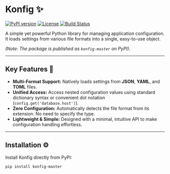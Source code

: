 # Konfig ✨

[![PyPI version](https://img.shields.io/pypi/v/konfig-master.svg)](https://pypi.org/project/konfig-master/)
[![License](https://img.shields.io/badge/License-MIT-blue.svg)](https://opensource.org/licenses/MIT)
[![Build Status](https://img.shields.io/badge/build-passing-brightgreen.svg)](https://github.com/your-username/konfig-master)

A simple yet powerful Python library for managing application configuration. It loads settings from various file formats into a single, easy-to-use object.

*(Note: The package is published as `konfig-master` on PyPI).*

---

## Key Features 🚀

* **Multi-Format Support:** Natively loads settings from **JSON**, **YAML**, and **TOML** files.
* **Unified Access:** Access nested configuration values using standard dictionary syntax or convenient dot notation (`config.get('database.host')`).
* **Zero Configuration:** Automatically detects the file format from its extension. No need to specify the type.
* **Lightweight & Simple:** Designed with a minimal, intuitive API to make configuration handling effortless.

---

## Installation ⚙️

Install Konfig directly from PyPI:

```bash
pip install konfig-master